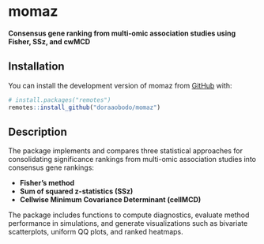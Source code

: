 
<!-- README.md is generated from README.Rmd. Please edit that file -->

# momaz

<!-- badges: start -->

<!-- badges: end -->

**Consensus gene ranking from multi-omic association studies using
Fisher, SSz, and cwMCD**

## Installation

You can install the development version of momaz from
[GitHub](https://github.com/doraaobodo/momaz) with:

``` r
# install.packages("remotes")
remotes::install_github("doraaobodo/momaz")
```

## Description

The package implements and compares three statistical approaches for
consolidating significance rankings from multi-omic association studies
into consensus gene rankings:

- **Fisher’s method**  
- **Sum of squared z-statistics (SSz)**  
- **Cellwise Minimum Covariance Determinant (cellMCD)**

The package includes functions to compute diagnostics, evaluate method
performance in simulations, and generate visualizations such as
bivariate scatterplots, uniform QQ plots, and ranked heatmaps.
